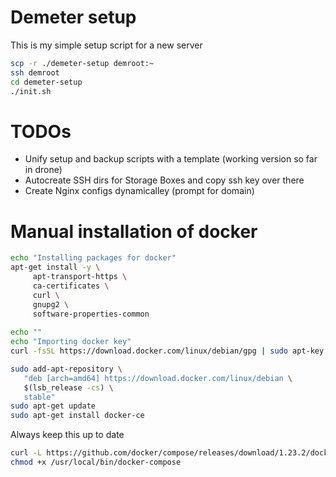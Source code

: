 # Demeter setup

This is my simple setup script for a new server

```bash
scp -r ./demeter-setup demroot:~
ssh demroot
cd demeter-setup
./init.sh
```

# TODOs

- Unify setup and backup scripts with a template (working version so far in drone)
- Autocreate SSH dirs for Storage Boxes and copy ssh key over there
- Create Nginx configs dynamicalley (prompt for domain)

# Manual installation of docker

```bash
echo "Installing packages for docker"
apt-get install -y \
     apt-transport-https \
     ca-certificates \
     curl \
     gnupg2 \
     software-properties-common 
     
echo ""
echo "Importing docker key"
curl -fsSL https://download.docker.com/linux/debian/gpg | sudo apt-key add -

sudo add-apt-repository \
   "deb [arch=amd64] https://download.docker.com/linux/debian \
   $(lsb_release -cs) \
   stable"
sudo apt-get update
sudo apt-get install docker-ce
```

Always keep this up to date
```bash
curl -L https://github.com/docker/compose/releases/download/1.23.2/docker-compose-`uname -s`-`uname -m` -o /usr/local/bin/docker-compose
chmod +x /usr/local/bin/docker-compose
```
